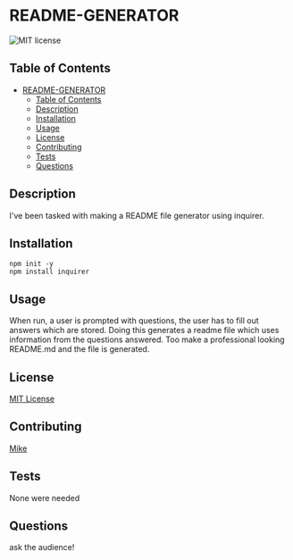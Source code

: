 # README-GENERATOR

![MIT license](https://img.shields.io/badge/license-MIT-green)

## Table of Contents

- [README-GENERATOR](#readme-generator)
  - [Table of Contents](#table-of-contents)
  - [Description](#description)
  - [Installation](#installation)
  - [Usage](#usage)
  - [License](#license)
  - [Contributing](#contributing)
  - [Tests](#tests)
  - [Questions](#questions)

## Description

I've been tasked with making a README file generator using inquirer.

## Installation

```
npm init -y
npm install inquirer
```

## Usage

When run, a user is prompted with questions, the user has to fill out answers which are stored.
Doing this generates a readme file which uses information from the questions answered.
Too make a professional looking README.md and the file is generated.

## License

[MIT License](https://opensource.org/licenses/MIT)

## Contributing

[Mike](https://github.com/Cratesy)

## Tests

None were needed

## Questions

ask the audience!
